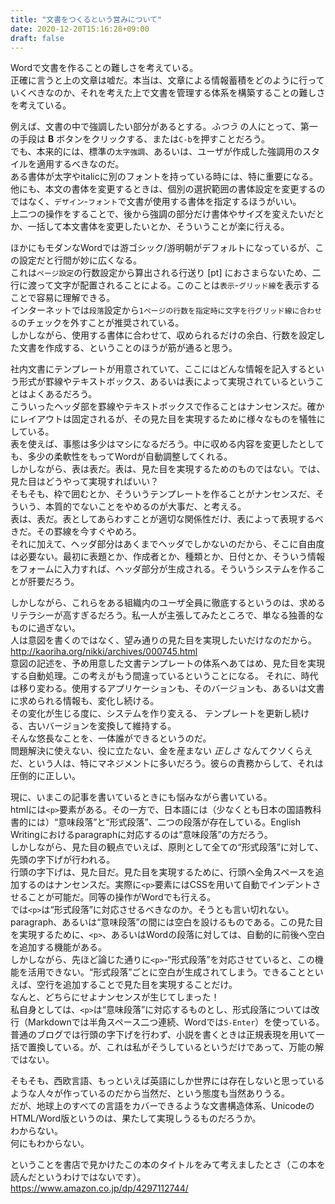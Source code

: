 ```yaml
---
title: "文書をつくるという営みについて"
date: 2020-12-20T15:16:28+09:00
draft: false
---
```


Wordで文書を作ることの難しさを考えている。  
正確に言うと上の文章は嘘だ。本当は、文章による情報蓄積をどのように行っていくべきなのか、それを考えた上で文書を管理する体系を構築することの難しさを考えている。

例えば、文書の中で強調したい部分があるとする。_ふつう_ の人にとって、第一の手段は __B__ ボタンをクリックする、または`C-b`を押すことだろう。  
でも、本来的には、標準の`太字強調`、あるいは、ユーザが作成した強調用のスタイルを適用するべきなのだ。  
ある書体が太字やitalicに別のフォントを持っている時には、特に重要になる。  
他にも、本文の書体を変更するときは、個別の選択範囲の書体設定を変更するのではなく、`デザイン`-`フォント`で文書が使用する書体を指定するほうがいい。  
上二つの操作をすることで、後から強調の部分だけ書体やサイズを変えたいだとか、一括して本文書体を変更したいとか、そういうことが楽に行える。  

ほかにもモダンなWordでは游ゴシック/游明朝がデフォルトになっているが、この設定だと行間が妙に広くなる。  
これは`ページ設定`の行数設定から算出される行送り [pt] におさまらないため、二行に渡って文字が配置されることによる。このことは`表示`-`グリッド線`を表示することで容易に理解できる。  
インターネットでは`段落`設定から`1ページの行数を指定時に文字を行グリッド線に合わせる`のチェックを外すことが推奨されている。  
しかしながら、使用する書体に合わせて、収められるだけの余白、行数を設定した文書を作成する、ということのほうが筋が通ると思う。

社内文書にテンプレートが用意されていて、ここにはどんな情報を記入するという形式が罫線やテキストボックス、あるいは表によって実現されているということはよくあるだろう。  
こういったヘッダ部を罫線やテキストボックスで作ることはナンセンスだ。確かにレイアウトは固定されるが、その見た目を実現するために様々なものを犠牲にしている。  
表を使えば、事態は多少はマシになるだろう。中に収める内容を変更したとしても、多少の柔軟性をもってWordが自動調整してくれる。  
しかしながら、表は表だ。表は、見た目を実現するためのものではない。では、見た目はどうやって実現すればいい？  
そもそも、枠で囲むとか、そういうテンプレートを作ることがナンセンスだ、そういう、本質的でないことをやめるのが大事だ、と考える。  
表は、表だ。表としてあらわすことが適切な関係性だけ、表によって表現するべきだ。その罫線を今すぐやめろ。  
それに加えて、ヘッダ部分はあくまでヘッダでしかないのだから、そこに自由度は必要ない。最初に表題とか、作成者とか、種類とか、日付とか、そういう情報をフォームに入力すれば、ヘッダ部分が生成される。そういうシステムを作ることが肝要だろう。

しかしながら、これらをある組織内のユーザ全員に徹底するというのは、求めるリテラシーが高すぎるだろう。私一人が主張してみたところで、単なる独善的なものに過ぎない。  
人は意図を書くのではなく、望み通りの見た目を実現したいだけなのだから。  
http://kaoriha.org/nikki/archives/000745.html  
意図の記述を、予め用意した文書テンプレートの体系へあてはめ、見た目を実現する自動処理。この考えがもう間違っているということになる。 
それに、時代は移り変わる。使用するアプリケーションも、そのバージョンも、あるいは文書に求められる情報も、変化し続ける。  
その変化が生じる度に、システムを作り変える、 テンプレートを更新し続ける、古いバージョンを変換して維持する。  
そんな悠長なことを、一体誰ができるというのだ。  
問題解決に使えない、役に立たない、金を産まない _正しさ_ なんてクソくらえだ、という人は、特にマネジメントに多いだろう。彼らの責務からして、それは圧倒的に正しい。

現に、いまこの記事を書いているときにも悩みながら書いている。  
htmlには`<p>`要素がある。その一方で、日本語には（少なくとも日本の国語教科書的には）“意味段落”と“形式段落”、二つの段落が存在している。English Writingにおけるparagraphに対応するのは“意味段落”の方だろう。  
しかしながら、見た目の観点でいえば、原則として全ての“形式段落”に対して、先頭の字下げが行われる。  
行頭の字下げは、見た目だ。見た目を実現するために、行頭へ全角スペースを追加するのはナンセンスだ。実際に`<p>`要素にはCSSを用いて自動でインデントさせることが可能だ。同等の操作がWordでも行える。  
では`<p>`は“形式段落”に対応させるべきなのか。そうとも言い切れない。  
paragraph、あるいは“意味段落”の間には空白を設けるものである。この見た目を実現するために、`<p>`、あるいはWordの段落に対しては、自動的に前後へ空白を追加する機能がある。  
しかしながら、先ほど論じた通りに`<p>`-“形式段落”を対応させていると、この機能を活用できない。“形式段落”ごとに空白が生成されてしまう。できることといえば、空行を追加することで見た目を実現することだけ。  
なんと、どちらにせよナンセンスが生じてしまった！  
私自身としては、`<p>`は“意味段落”に対応するものとし、形式段落については改行（Markdownでは半角スペース二つ連続、Wordでは`S-Enter`）を使っている。普通のブログでは行頭の字下げを行わず、小説を書くときは正規表現を用いて一括で置換している。が、これは私がそうしているというだけであって、万能の解ではない。  

そもそも、西欧言語、もっといえば英語にしか世界には存在しないと思っているような人々が作っているのだから当然だ、という態度も当然ありうる。  
だが、地球上のすべての言語をカバーできるような文書構造体系、UnicodeのHTML/Word版というのは、果たして実現しうるものだろうか。  
わからない。  
何にもわからない。

ということを書店で見かけたこの本のタイトルをみて考えましたとさ（この本を読んだというわけではないです）。  
https://www.amazon.co.jp/dp/4297112744/